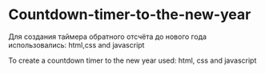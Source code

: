 # Countdown-timer-to-the-new-year
Для создания таймера обратного отсчёта до нового года использовались: html,css and javascript

To create a countdown timer to the new year used: html, css and javascript
